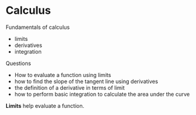 # Calculus

Fundamentals of calculus
- limits
- derivatives
- integration

Questions
- How to evaluate a function using limits
- how to find the slope of the tangent line using derivatives
- the definition of a derivative in terms of limit
- how to perform basic integration to calculate the area under the curve

**Limits** help evaluate a function.
